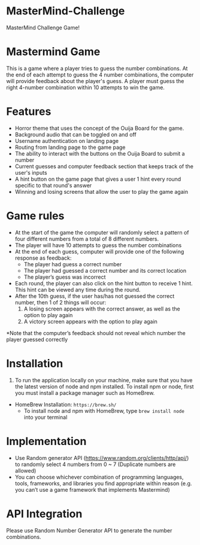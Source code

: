 # MasterMind-Challenge
MasterMind Challenge Game!

# Mastermind Game
This is a game where a player tries to guess the number combinations. At the end of each attempt to guess the 4 number combinations, the computer will provide feedback about the player's guess. A player must guess the right 4-number combination within 10 attempts to win the game.

# Features
- Horror theme that uses the concept of the Ouija Board for the game.
- Background audio that can be toggled on and off
- Username authentication on landing page
- Routing from landing page to the game page
- The ability to interact with the buttons on the Ouija Board to submit a number
- Current guesses and computer feedback section that keeps track of the user's inputs
- A hint button on the game page that gives a user 1 hint every round specific to that round's answer
- Winning and losing screens that allow the user to play the game again

# Game rules
- At the start of the game the computer will randomly select a pattern of four different numbers from a total of 8 different numbers.
- The player will have 10 attempts to guess the number combinations
- At the end of each guess, computer will provide one of the following response
as feedback:
  - The player had guess a correct number
  - The player had guessed a correct number and its correct location
  - The player’s guess was incorrect
- Each round, the player can also click on the hint button to receive 1 hint. This hint can be viewed any time during the round.
- After the 10th guess, if the user has/has not guessed the correct number, then 1 of 2 things will occur:
  1. A losing screen appears with the correct answer, as well as the option to play again
  2. A victory screen appears with the option to play again

*Note that the computer’s feedback should not reveal which number the player guessed correctly 

# Installation
1. To run the application locally on your machine, make sure that you have the latest version of node and npm installed. To install npm or node, first you must install a package manager such as HomeBrew.
  - HomeBrew Installation: ```https://brew.sh/```
    - To install node and npm with HomeBrew, type ```brew install node``` into your terminal

# Implementation
- Use Random generator API (https://www.random.org/clients/http/api/) to randomly select 4 numbers from 0 ~ 7 (Duplicate numbers are allowed)
- You can choose whichever combination of programming languages, tools, frameworks, and libraries you find appropriate within reason (e.g. you can’t use a game framework that implements Mastermind)

# API Integration
Please use Random Number Generator API to generate the number combinations.
